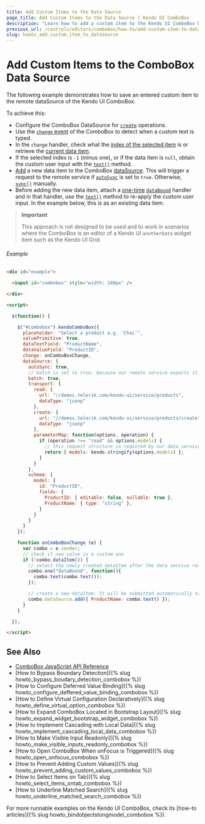 ```yaml
---
title: Add Custom Items to the Data Source
page_title: Add Custom Items to the Data Source | Kendo UI ComboBox
description: "Learn how to add a custom item to the Kendo UI ComboBox DataSource."
previous_url: /controls/editors/combobox/how-to/add-custom-item-to-datasource
slug: howto_add_custom_item_to_datasource
---
```


# Add Custom Items to the ComboBox Data Source

The following example demonstrates how to save an entered custom item to the remote dataSource of the Kendo UI ComboBox.

To achieve this:

* Configure the ComboBox DataSource for [`create`](/framework/datasource/crud) operations.
* Use the [`change` event](/api/javascript/ui/combobox#events-change) of the ComboBox to detect when a custom text is typed.
* In the `change` handler, check what the [index of the selected item](/api/javascript/ui/combobox#methods-select ) is or retrieve the [current data item](/api/javascript/ui/combobox#methods-dataItem).
* If the selected index is `-1` (minus one), or if the data item is `null`, obtain the custom user input with the [`text()`](/api/javascript/ui/combobox#methods-text) method.
* [Add](/api/javascript/data/datasource#methods-add) a new data item to the ComboBox [dataSource](/api/javascript/ui/combobox#fields-dataSource ). This will trigger a request to the remote service if [`autoSync`](/api/javascript/data/datasource#configuration-autoSync) is set to `true`. Otherwise, [`sync()`](/api/javascript/data/datasource#methods-sync) manually.
* Before adding the new data item, attach a [one-time](/intro/widget-basics/events-and-methods#events) [`dataBound`](/api/javascript/ui/combobox#events-dataBound) handler and in that handler, use the [`text()`](/api/javascript/ui/combobox#methods-text) method to re-apply the custom user input. In the example below, this is as an existing data item.

> **Important**
>
> This approach is not designed to be used and to work in scenarios where the ComboBox is an editor of a Kendo UI `anotherData` widget item such as the Kendo UI Grid.

###### Example

```html
<div id="example">

  <input id="combobox" style="width: 240px" />    

</div>

<script>

  $(function() {

    $("#combobox").kendoComboBox({
      placeholder: "Select a product e.g. 'Chai'",
      valuePrimitive: true,
      dataTextField: "ProductName",
      dataValueField: "ProductID",
      change: onComboBoxChange,
      dataSource: {
        autoSync: true,
        // batch is set to true, because our remote service expects it. Not required
        batch: true,
        transport: {
          read: {
            url: "//demos.telerik.com/kendo-ui/service/products",
            dataType: "jsonp"
          },
          create: {
            url: "//demos.telerik.com/kendo-ui/service/products/create",
            dataType: "jsonp"
          },
          parameterMap: function(options, operation) {
            if (operation !== "read" && options.models) {
              // this request structure is required by our data service. Related to batch: true
              return { models: kendo.stringify(options.models) };
            }
          }            
        },
        schema: {
          model: {
            id: "ProductID",
            fields: {
              ProductID: { editable: false, nullable: true },
              ProductName: { type: "string" },
            }
          }
        }          
      }
    });

    function onComboBoxChange (e) {
      var combo = e.sender;
      // check if new value is a custom one
      if (!combo.dataItem()) {
        // select the newly created dataItem after the data service response is received
        combo.one("dataBound", function(){
          combo.text(combo.text());
        });

        // create a new dataItem. It will be submitted automatically to the remote service (autoSync is true)
        combo.dataSource.add({ ProductName: combo.text() });
      }
    }

  });

</script>
```

## See Also

* [ComboBox JavaScript API Reference](/api/javascript/ui/combobox)
* [How to Bypass Boundary Detection]({% slug howto_bypass_boudary_detection_combobox %})
* [How to Configure Deferred Value Binding]({% slug howto_configure_deffered_value_binding_combobox %})
* [How to Define Virtual Configuration Declaratively]({% slug howto_define_virtual_option_combobox %})
* [How to Expand ComboBox Located in Bootstrap Layout]({% slug howto_expand_widget_bootstrap_widget_combobox %})
* [How to Implement Cascading with Local Data]({% slug howto_implement_cascading_local_data_combobox %})
* [How to Make Visible Input Readonly]({% slug howto_make_visible_inputs_readonly_combobox %})
* [How to Open ComboBox When onFocus is Triggered]({% slug howto_open_onfocus_combobox %})
* [How to Prevent Adding Custom Values]({% slug howto_prevent_adding_custom_values_combobox %})
* [How to Select Items on Tab]({% slug howto_select_items_ontab_combobox %})
* [How to Underline Matched Search]({% slug howto_underline_matched_search_combobox %})

For more runnable examples on the Kendo UI ComboBox, check its [how-to articles]({% slug howto_bindobjectstongmodel_combobox %}).
